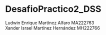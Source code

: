 # DesafioPractico2_DSS
Ludwin Enrique Martínez Alfaro MA222763
<br>
Xander Israel Martínez Hernández MH222766



